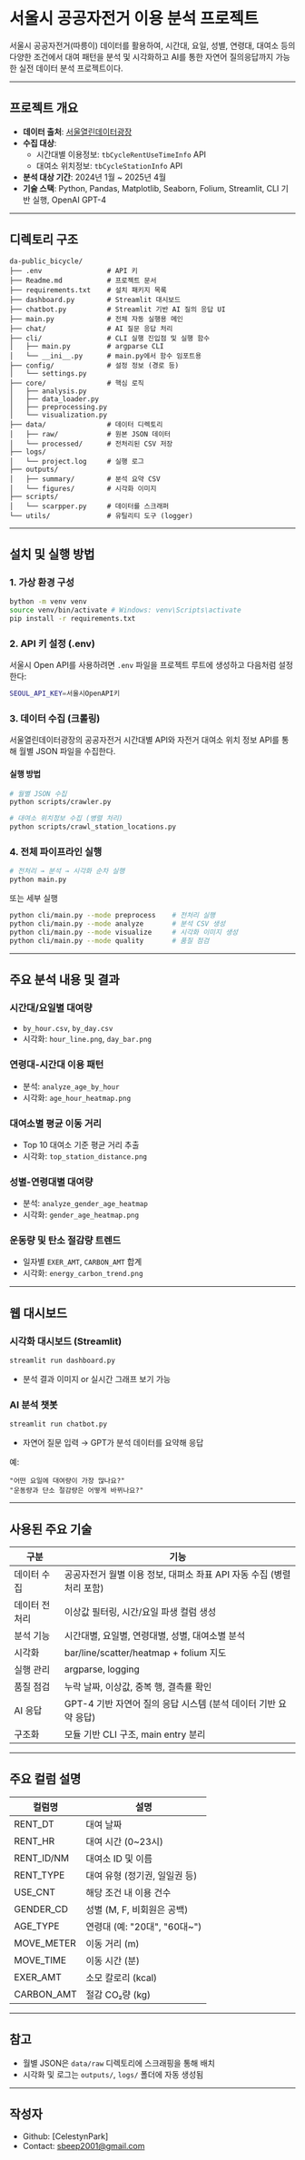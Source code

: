 # 서울시 공공자전거 이용 분석 프로젝트

서울시 공공자전거(따릉이) 데이터를 활용하여, 시간대, 요일, 성별, 연령대, 대여소 등의 다양한 조건에서 대여 패턴을 분석 및 시각화하고
AI를 통한 자연어 질의응답까지 가능한 실전 데이터 분석 프로젝트이다.

---

## 프로젝트 개요

- **데이터 출처**: [서울열린데이터광장](https://data.seoul.go.kr)
- **수집 대상**:
  - 시간대별 이용정보: `tbCycleRentUseTimeInfo` API
  - 대여소 위치정보: `tbCycleStationInfo` API
- **분석 대상 기간**: 2024년 1월 ~ 2025년 4월
- **기술 스택**: Python, Pandas, Matplotlib, Seaborn, Folium, Streamlit, CLI 기반 실행, OpenAI GPT-4

---

## 디렉토리 구조

```
da-public_bicycle/
├── .env                # API 키
├── Readme.md           # 프로젝트 문서
├── requirements.txt    # 설치 패키지 목록
├── dashboard.py        # Streamlit 대시보드
├── chatbot.py          # Streamlit 기반 AI 질의 응답 UI
├── main.py             # 전체 자동 실행용 메인
├── chat/               # AI 질문 응답 처리
├── cli/                # CLI 실행 진입점 및 실행 함수
│   ├── main.py         # argparse CLI
│   └── __ini__.py      # main.py에서 함수 임포트용
├── config/             # 설정 정보 (경로 등)
│   └── settings.py
├── core/               # 핵심 로직
│   ├── analysis.py
│   ├── data_loader.py
│   ├── preprocessing.py
│   └── visualization.py
├── data/               # 데이터 디렉토리
│   ├── raw/            # 원본 JSON 데이터
│   └── processed/      # 전처리된 CSV 저장
├── logs/
│   └── project.log     # 실행 로그
├── outputs/
│   ├── summary/        # 분석 요약 CSV
│   └── figures/        # 시각화 이미지
├── scripts/
│   └── scarpper.py     # 데이터를 스크래퍼
└── utils/              # 유틸리티 도구 (logger)
```

---

## 설치 및 실행 방법

### 1. 가상 환경 구성

```bash
bython -m venv venv
source venv/bin/activate # Windows: venv\Scripts\activate
pip install -r requirements.txt
```

### 2. API 키 설정 (.env)

서울시 Open API를 사용하려면 `.env` 파일을 프로젝트 루트에 생성하고 다음처럼 설정한다:

```bash
SEOUL_API_KEY=서울시OpenAPI키
```

### 3. 데이터 수집 (크롤링)

서울열린데이터광장의 공공자전거 시간대별 API와 자전거 대여소 위치 정보 API를 통해 월별 JSON 파일을 수집한다.

#### 실행 방법

```bash
# 월별 JSON 수집
python scripts/crawler.py

# 대여소 위치정보 수집 (병렬 처리)
python scripts/crawl_station_locations.py
```

### 4. 전체 파이프라인 실행

```bash
# 전처리 → 분석 → 시각화 순차 실행
python main.py
```

또는 세부 실행

```bash
python cli/main.py --mode preprocess    # 전처리 실행
python cli/main.py --mode analyze       # 분석 CSV 생성
python cli/main.py --mode visualize     # 시각화 이미지 생성
python cli/main.py --mode quality       # 품질 점검
```

---

## 주요 분석 내용 및 결과

### 시간대/요일별 대여량

- `by_hour.csv`, `by_day.csv`
- 시각화: `hour_line.png`, `day_bar.png`

### 연령대-시간대 이용 패턴

- 분석: `analyze_age_by_hour`
- 시각화: `age_hour_heatmap.png`

### 대여소별 평균 이동 거리

- Top 10 대여소 기준 평균 거리 추출
- 시각화: `top_station_distance.png`

### 성별-연령대별 대여량

- 분석: `analyze_gender_age_heatmap`
- 시각화: `gender_age_heatmap.png`

### 운동량 및 탄소 절감량 트렌드

- 일자별 `EXER_AMT`, `CARBON_AMT` 합계
- 시각화: `energy_carbon_trend.png`

---

## 웹 대시보드

### 시각화 대시보드 (Streamlit)

```bash
streamlit run dashboard.py
```

* 분석 결과 이미지 or 실시간 그래프 보기 가능

### AI 분석 챗봇

```bash
streamlit run chatbot.py
```

* 자연어 질문 입력 → GPT가 분석 데이터를 요약해 응답

예:

```
"어떤 요일에 대여량이 가장 많나요?"
"운동량과 단소 절감량은 어떻게 바뀌나요?"
```

---

## 사용된 주요 기술

| 구분        | 기능                                |
| ----------- | ----------------------------------- |
| 데이터 수집  | 공공자전거 월별 이용 정보, 대펴소 좌표 API 자동 수집 (병렬 처리 포함) |
| 데이터 전처리 | 이상값 필터링, 시간/요일 파생 컬럼 생성 |
| 분석 기능 | 시간대별, 요일별, 연령대별, 성별, 대여소별 분석 |
| 시각화      | bar/line/scatter/heatmap + folium 지도 |
| 실행 관리   | argparse, logging                   |
| 품질 점검 | 누락 날짜, 이상값, 중복 행, 결측률 확인 |
| AI 응답 | GPT-4 기반 자연어 질의 응답 시스템 (분석 데이터 기반 요약 응답) |
| 구조화      | 모듈 기반 CLI 구조, main entry 분리 |

---

## 주요 컬럼 설명

| 컬럼명     | 설명                          |
| ---------- | ----------------------------- |
| RENT_DT    | 대여 날짜                     |
| RENT_HR    | 대여 시간 (0~23시)            |
| RENT_ID/NM | 대여소 ID 및 이름             |
| RENT_TYPE  | 대여 유형 (정기권, 일일권 등) |
| USE_CNT    | 해당 조건 내 이용 건수        |
| GENDER_CD  | 성별 (M, F, 비회원은 공백)    |
| AGE_TYPE   | 연령대 (예: "20대", "60대~")  |
| MOVE_METER | 이동 거리 (m)                 |
| MOVE_TIME  | 이동 시간 (분)                |
| EXER_AMT   | 소모 칼로리 (kcal)            |
| CARBON_AMT | 절감 CO₂량 (kg)               |

---

## 참고

- 월별 JSON은 `data/raw` 디렉토리에 스크래핑을 통해 배치
- 시각화 및 로그는 `outputs/`, `logs/` 폴더에 자동 생성됨

---

## 작성자

- Github: [CelestynPark]
- Contact: sbeep2001@gmail.com